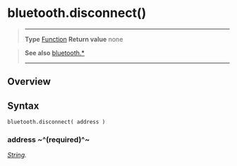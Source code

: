 # bluetooth.disconnect()

> --------------------- ------------------------------------------------------------------------------------------
> __Type__              [Function](https://docs.coronalabs.com/api/type/Function.html)
> __Return value__      none


> __See also__          [bluetooth.*](/plugin/bluetooth/index.md)
> --------------------- ------------------------------------------------------------------------------------------

## Overview

## Syntax

	bluetooth.disconnect( address )

### address ~^(required)^~
_[String](https://docs.coronalabs.com/api/type/String.html)._

